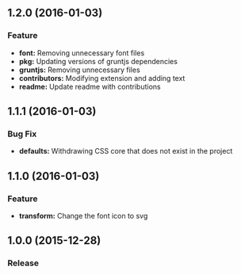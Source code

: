<a name="1.2.0"></a>
## 1.2.0 (2016-01-03)

### Feature

* **font:** Removing unnecessary font files
* **pkg:** Updating versions of gruntjs dependencies
* **gruntjs:** Removing unnecessary files 
* **contributors:** Modifying extension and adding text
* **readme:** Update readme with contributions

<a name="1.1.1"></a>
## 1.1.1 (2016-01-03)

### Bug Fix

* **defaults:** Withdrawing CSS core that does not exist in the project

<a name="1.1.0"></a>
## 1.1.0 (2016-01-03)

### Feature

* **transform:** Change the font icon to svg

<a name="1.0.0"></a>
## 1.0.0 (2015-12-28)

### Release